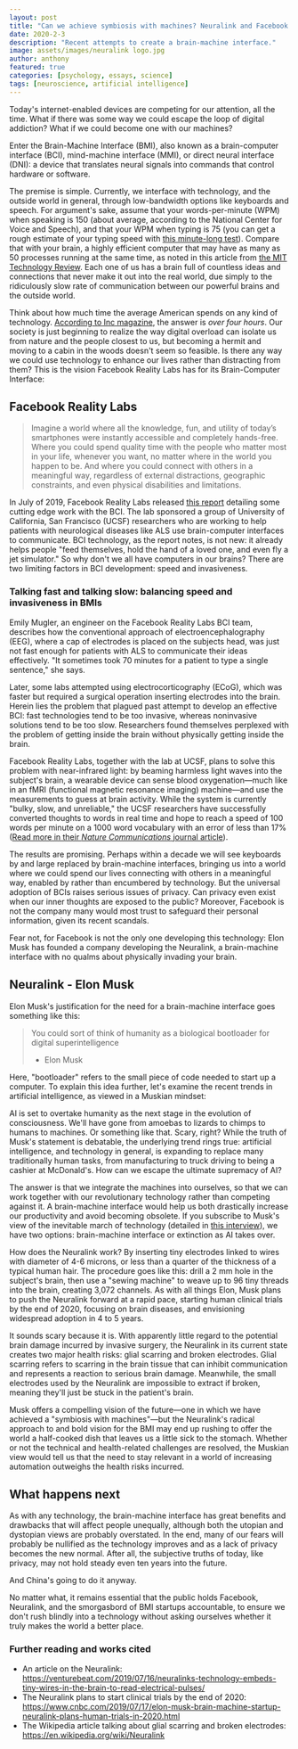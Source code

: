 ```yaml
---
layout: post
title: "Can we achieve symbiosis with machines? Neuralink and Facebook try to answer the question."
date: 2020-2-3
description: "Recent attempts to create a brain-machine interface."
image: assets/images/neuralink logo.jpg
author: anthony
featured: true
categories: [psychology, essays, science]
tags: [neuroscience, artificial intelligence]
---
```

Today's internet-enabled devices are competing for our attention, all the time. What if there was some way we could escape the loop of digital addiction? What if we could become one with our machines?

Enter the Brain-Machine Interface (BMI), also known as a brain-computer interface (BCI), mind-machine interface (MMI), or direct neural interface (DNI): a device that translates neural signals into commands that control hardware or software.

The premise is simple. Currently, we interface with technology, and the outside world in general, through low-bandwidth options like keyboards and speech. For argument's sake, assume that your words-per-minute (WPM) when speaking is 150 (about average, according to the National Center for Voice and Speech), and that your WPM when typing is 75 (you can get a rough estimate of your typing speed with [this minute-long test](https://thetypingcat.com/typing-speed-test/1m)). Compare that with your brain, a highly efficient computer that may have as many as 50 processes running at the same time, as noted in this article from [the MIT Technology Review](https://www.technologyreview.com/s/532291/fmri-data-reveals-the-number-of-parallel-processes-running-in-the-brain/). Each one of us has a brain full of countless ideas and connections that never make it out into the real world, due simply to the ridiculously slow rate of communication between our powerful brains and the outside world.

Think about how much time the average American spends on any kind of technology. [According to Inc magazine](https://www.inc.com/melanie-curtin/are-you-on-your-phone-too-much-average-person-spends-this-many-hours-on-it-every-day.html), the answer is *over four hours*. Our society is just beginning to realize the way digital overload can isolate us from nature and the people closest to us, but becoming a hermit and moving to a cabin in the woods doesn't seem so feasible. Is there any way we could use technology to enhance our lives rather than distracting from them? This is the vision Facebook Reality Labs has for its Brain-Computer Interface:

## Facebook Reality Labs

> Imagine a world where all the knowledge, fun, and utility of today’s smartphones were instantly accessible and completely hands-free. Where you could spend quality time with the people who matter most in your life, whenever you want, no matter where in the world you happen to be. And where you could connect with others in a meaningful way, regardless of external distractions, geographic constraints, and even physical disabilities and limitations.

In July of 2019, Facebook Reality Labs released [this report](https://tech.fb.com/imagining-a-new-interface-hands-free-communication-without-saying-a-word/) detailing some cutting edge work with the BCI. The lab sponsored a group of University of California, San Francisco (UCSF) researchers who are working to help patients with neurological diseases like ALS use brain-computer interfaces to communicate. BCI technology, as the report notes, is not new: it already helps people "feed themselves, hold the hand of a loved one, and even fly a jet simulator." So why don't we all have computers in our brains? There are two limiting factors in BCI development: speed and invasiveness.

### Talking fast and talking slow: balancing speed and invasiveness in BMIs

Emily Mugler, an engineer on the Facebook Reality Labs BCI team, describes how the conventional approach of electroencephalography (EEG), where a cap of electrodes is placed on the subjects head, was just not fast enough for patients with ALS to communicate their ideas effectively. "It sometimes took 70 minutes for a patient to type a single sentence," she says.

Later, some labs attempted using electrocorticography (ECoG), which was faster but required a surgical operation inserting electrodes into the brain. Herein lies the problem that plagued past attempt to develop an effective BCI: fast technologies tend to be too invasive, whereas noninvasive solutions tend to be too slow. Researchers found themselves perplexed with the problem of getting inside the brain without physically getting inside the brain.

Facebook Reality Labs, together with the lab at UCSF, plans to solve this problem with near-infrared light: by beaming harmless light waves into the subject's brain, a wearable device can sense blood oxygenation—much like in an fMRI (functional magnetic resonance imaging) machine—and use the measurements to guess at brain activity. While the system is currently "bulky, slow, and unreliable," the UCSF researchers have successfully converted thoughts to words in real time and hope to reach a speed of 100 words per minute on a 1000 word vocabulary with an error of less than 17% ([Read more in their *Nature Communications* journal article](https://www.nature.com/articles/s41467-019-10994-4)).

The results are promising. Perhaps within a decade we will see keyboards by and large replaced by brain-machine interfaces, bringing us into a world where we could spend our lives connecting with others in a meaningful way, enabled by rather than encumbered by technology. But the universal adoption of BCIs raises serious issues of privacy. Can privacy even exist when our inner thoughts are exposed to the public? Moreover, Facebook is not the company many would most trust to safeguard their personal information, given its recent scandals.

Fear not, for Facebook is not the only one developing this technology: Elon Musk has founded a company developing the Neuralink, a brain-machine interface with no qualms about physically invading your brain.

## Neuralink - Elon Musk

Elon Musk's justification for the need for a brain-machine interface goes something like this:

> You could sort of think of humanity as a biological bootloader for digital superintelligence
> - Elon Musk

Here, "bootloader" refers to the small piece of code needed to start up a computer. To explain this idea further, let's examine the recent trends in artificial intelligence, as viewed in a Muskian mindset:

AI is set to overtake humanity as the next stage in the evolution of consciousness. We'll have gone from amoebas to lizards to chimps to humans to machines. Or something like that. Scary, right? While the truth of Musk's statement is debatable, the underlying trend rings true: artificial intelligence, and technology in general, is expanding to replace many traditionally human tasks, from manufacturing to truck driving to being a cashier at McDonald's. How can we escape the ultimate supremacy of AI?

The answer is that we integrate the machines into ourselves, so that we can work together with our revolutionary technology rather than competing against it. A brain-machine interface would help us both drastically increase our productivity and avoid becoming obsolete. If you subscribe to Musk's view of the inevitable march of technology (detailed in [this interview](https://www.youtube.com/watch?v=f3lUEnMaiAU)), we have two options: brain-machine interface or extinction as AI takes over.

How does the Neuralink work? By inserting tiny electrodes linked to wires with diameter of 4-6 microns, or less than a quarter of the thickness of a typical human hair. The procedure goes like this: drill a 2 mm hole in the subject's brain, then use a "sewing machine" to weave up to 96 tiny threads into the brain, creating 3,072 channels. As with all things Elon, Musk plans to push the Neuralink forward at a rapid pace, starting human clinical trials by the end of 2020, focusing on brain diseases, and envisioning widespread adoption in 4 to 5 years.

It sounds scary because it is. With apparently little regard to the potential brain damage incurred by invasive surgery, the Neuralink in its current state creates two major health risks: glial scarring and broken electrodes. Glial scarring refers to scarring in the brain tissue that can inhibit communication and represents a reaction to serious brain damage. Meanwhile, the small electrodes used by the Neuralink are impossible to extract if broken, meaning they'll just be stuck in the patient's brain.

Musk offers a compelling vision of the future—one in which we have achieved a "symbiosis with machines"—but the Neuralink's radical approach to and bold vision for the BMI may end up rushing to offer the world a half-cooked dish that leaves us a little sick to the stomach. Whether or not the technical and health-related challenges are resolved, the Muskian view would tell us that the need to stay relevant in a world of increasing automation outweighs the health risks incurred.

## What happens next

As with any technology, the brain-machine interface has great benefits and drawbacks that will affect people unequally, although both the utopian and dystopian views are probably overstated. In the end, many of our fears will probably be nullified as the technology improves and as a lack of privacy becomes the new normal. After all, the subjective truths of today, like privacy, may not hold steady even ten years into the future.

And China's going to do it anyway.

No matter what, it remains essential that the public holds Facebook, Neuralink, and the smorgasbord of BMI startups accountable, to ensure we don't rush blindly into a technology without asking ourselves whether it truly makes the world a better place.

### Further reading and works cited

- An article on the Neuralink: https://venturebeat.com/2019/07/16/neuralinks-technology-embeds-tiny-wires-in-the-brain-to-read-electrical-pulses/
- The Neuralink plans to start clinical trials by the end of 2020: https://www.cnbc.com/2019/07/17/elon-musk-brain-machine-startup-neuralink-plans-human-trials-in-2020.html
- The Wikipedia article talking about glial scarring and broken electrodes: https://en.wikipedia.org/wiki/Neuralink
